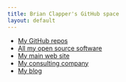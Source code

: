 ```yaml
---
title: Brian Clapper's GitHub space
layout: default
---
```


* [My GitHub repos][]
* [All my open source software][]
* [My main web site][]
* [My consulting company][]
* [My blog][]

[My GitHub repos]: http://github.com/bmc/
[My main web site]: http://www.clapper.org/bmc/
[My consulting company]: http://www.ardentex.com/
[My blog]: http://brizzled.clapper.org/
[All my open source software]: http://www.clapper.org/software/
